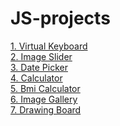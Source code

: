 # JS-projects

[1. Virtual Keyboard](https://github.com/gamangee/JS-projects/tree/master/virtual-keyboard)
<br>
[2. Image Slider](https://github.com/gamangee/JS-projects/tree/master/image-slider)
<br>
[3. Date Picker](https://github.com/gamangee/JS-projects/tree/master/date-picker)
<br>
[4. Calculator](https://github.com/gamangee/JS-projects/tree/master/calculator)
<br>
[5. Bmi Calculator](https://github.com/gamangee/JS-projects/tree/master/bmi)
<br>
[6. Image Gallery](https://github.com/gamangee/JS-projects/tree/master/image-gallery)
<br>
[7. Drawing Board](https://github.com/gamangee/JS-projects/tree/master/drawing-board)
